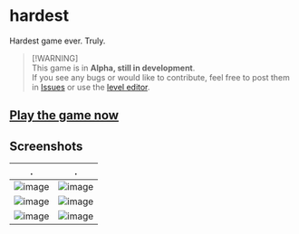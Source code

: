 # hardest
Hardest game ever. Truly.

> [!WARNING]\
> This game is in **Alpha, still in development**.\
> If you see any bugs or would like to contribute, feel free to post them in [Issues](https://github.com/d-002/hardest/issues) or use the [level editor](https://github.com/d-002/hardest/tree/main/Level%20editor).

## [Play the game now](https://d-002.github.io/hardest)

## Screenshots

. | .
:-------------------------:|:-------------------------:
![image](https://github.com/d-002/hardest/assets/69427207/fef9a604-f740-478d-8739-5e62cabdb7fd) | ![image](https://github.com/d-002/hardest/assets/69427207/e0853644-f18b-44ca-963a-96c864b3a7c9)
![image](https://github.com/d-002/hardest/assets/69427207/7606b5df-69d4-4e11-95c8-ece801c90c34) | ![image](https://github.com/d-002/hardest/assets/69427207/32e73b64-4a22-45a7-b3a6-890566015a6e)
![image](https://github.com/d-002/hardest/assets/69427207/de93ad0c-d639-4465-a2c1-60b06cfb0a22) | ![image](https://github.com/d-002/hardest/assets/69427207/d3806e97-21fb-4354-a9ea-def8c9b1ecd7)
